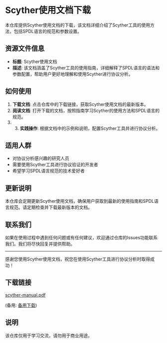 # Scyther使用文档下载

本仓库提供Scyther使用文档的下载，该文档详细介绍了Scyther工具的使用方法，包括SPDL语言的规范和参数设置。

## 资源文件信息

- **标题**: Scyther使用文档
- **描述**: 该文档涵盖了Scyther工具的使用指南，详细解释了SPDL语言的语法和参数配置，帮助用户更好地理解和使用Scyther进行协议分析。

## 如何使用

1. **下载文档**: 点击仓库中的下载链接，获取Scyther使用文档的最新版本。
2. **阅读文档**: 打开下载的文档，按照指南学习Scyther的使用方法和SPDL语言的规范。
3. 3. **实践操作**: 根据文档中的示例和说明，配置Scyther工具并进行协议分析。

## 适用人群

- 对协议分析感兴趣的研究人员
- 需要使用Scyther工具进行协议验证的开发者
- 希望学习SPDL语言规范的技术爱好者

## 更新说明

本仓库会定期更新Scyther使用文档，确保用户获取到最新的使用指南和SPDL语言规范。请定期检查并下载最新版本的文档。

## 联系我们

如果在使用过程中遇到任何问题或有任何建议，欢迎通过仓库的Issues功能联系我们。我们将尽快回复并提供帮助。

---

感谢您使用Scyther使用文档，祝您在使用Scyther工具进行协议分析时取得成功！

## 下载链接
[scyther-manual.pdf](https://pan.quark.cn/s/5db27190cabc) 

(备用: [备用下载](https://pan.baidu.com/s/1zKpIdQV15iMyq2-uvetc_Q?pwd=1234))

## 说明

该仓库仅用于学习交流，请勿用于商业用途。
